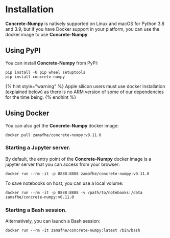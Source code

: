 # Installation

**Concrete-Numpy** is natively supported on Linux and macOS for Python 3.8 and 3.9, but if you have Docker support in your platform, you can use the docker image to use **Concrete-Numpy**.

## Using PyPI

You can install **Concrete-Numpy** from PyPI:

```shell
pip install -U pip wheel setuptools
pip install concrete-numpy
```

{% hint style="warning" %}
Apple silicon users must use docker installation (explained below) as there is no ARM version of some of our dependencies for the time being.
{% endhint %}

## Using Docker

You can also get the **Concrete-Numpy** docker image:

```shell
docker pull zamafhe/concrete-numpy:v0.11.0
```

### Starting a Jupyter server.

By default, the entry point of the **Concrete-Numpy** docker image is a jupyter server that you can access from your browser:

```shell
docker run --rm -it -p 8888:8888 zamafhe/concrete-numpy:v0.11.0
```

To save notebooks on host, you can use a local volume:

```shell
docker run --rm -it -p 8888:8888 -v /path/to/notebooks:/data zamafhe/concrete-numpy:v0.11.0
```

### Starting a Bash session.

Alternatively, you can launch a Bash session:

```shell
docker run --rm -it zamafhe/concrete-numpy:latest /bin/bash
```
